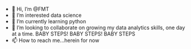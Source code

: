 - 👋 Hi, I’m @FMT
- 👀 I’m interested data science
- 🌱 I’m currently learning python
- 💞️ I’m looking to collaborate on growing my data analytics skills, one day at a time. BABY STEPS! BABY STEPS! BABY STEPS
- 📫 How to reach me...herein for now

<!I am nervous but full of courage:)

--->
